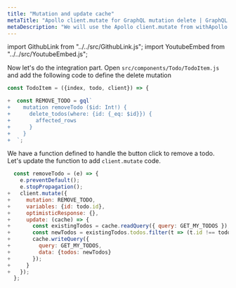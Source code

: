 ```yaml
---
title: "Mutation and update cache"
metaTitle: "Apollo client.mutate for GraphQL mutation delete | GraphQL React Apollo Components Tutorial"
metaDescription: "We will use the Apollo client.mutate from withApollo HOC from react-apollo with variables as an example to delete existing data and update cache locally using readQuery and writeQuery."
---
```


import GithubLink from "../../src/GithubLink.js";
import YoutubeEmbed from "../../src/YoutubeEmbed.js";

<YoutubeEmbed link="https://www.youtube.com/embed/8Z9clUUg5ls" />

Now let's do the integration part. Open `src/components/Todo/TodoItem.js` and add the following code to define the delete mutation

<GithubLink link="https://github.com/hasura/learn-graphql/blob/master/tutorials/frontend/react-apollo/app-final/src/components/Todo/TodoItem.js" text="src/components/Todo/TodoItem.js" />

```javascript
const TodoItem = ({index, todo, client}) => {

+  const REMOVE_TODO = gql`
+    mutation removeTodo ($id: Int!) {
+      delete_todos(where: {id: {_eq: $id}}) {
+        affected_rows
+      }
+    }
+  `;
```

We have a function defined to handle the button click to remove a todo. Let's update the function to add `client.mutate` code.

```javascript
  const removeTodo = (e) => {
    e.preventDefault();
    e.stopPropagation();
+   client.mutate({
+     mutation: REMOVE_TODO,
+     variables: {id: todo.id},
+     optimisticResponse: {},
+     update: (cache) => {
+       const existingTodos = cache.readQuery({ query: GET_MY_TODOS });
+       const newTodos = existingTodos.todos.filter(t => (t.id !== todo.id));
+       cache.writeQuery({
+         query: GET_MY_TODOS,
+         data: {todos: newTodos}
+       });
+     }
+   });
  };
```